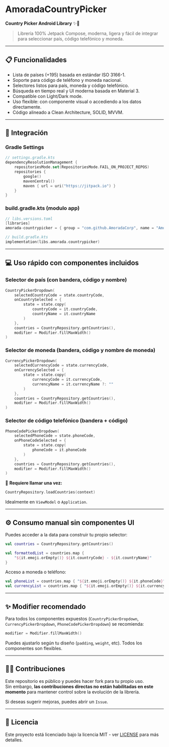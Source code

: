 # AmoradaCountryPicker

**Country Picker Android Library** ✨🚀

> Librería 100% Jetpack Compose, moderna, ligera y fácil de integrar para seleccionar país, código telefónico y moneda.

---

## 📋 Funcionalidades

- Lista de países (+195) basada en estándar ISO 3166-1.
- Soporte para código de teléfono y moneda nacional.
- Selectores listos para país, moneda y código telefónico.
- Búsqueda en tiempo real y UI moderna basada en Material 3.
- Compatible con Light/Dark mode.
- Uso flexible: con componente visual o accediendo a los datos directamente.
- Código alineado a Clean Architecture, SOLID, MVVM.

---

## 🚀 Integración

### Gradle Settings

```kotlin
// settings.gradle.kts
dependencyResolutionManagement {
    repositoriesMode.set(RepositoriesMode.FAIL_ON_PROJECT_REPOS)
    repositories {
        google()
        mavenCentral()
        maven { url = uri("https://jitpack.io") }
    }
}
```

### build.gradle.kts (modulo app)

```kotlin
// libs.versions.toml
[libraries]
amorada-countrypicker = { group = "com.github.AmoradaCorp", name = "AmoradaCountryPicker", version = "v1.1.0" }
```

```kotlin
// build.gradle.kts
implementation(libs.amorada.countrypicker)
```

---

## 💻 Uso rápido con componentes incluidos

### Selector de país (con bandera, código y nombre)

```kotlin
CountryPickerDropdown(
    selectedCountryCode = state.countryCode,
    onCountrySelected = {
        state = state.copy(
            countryCode = it.countryCode,
            countryName = it.countryName
        )
    },
    countries = CountryRepository.getCountries(),
    modifier = Modifier.fillMaxWidth()
)
```

### Selector de moneda (bandera, código y nombre de moneda)

```kotlin
CurrencyPickerDropdown(
    selectedCurrencyCode = state.currencyCode,
    onCurrencySelected = {
        state = state.copy(
            currencyCode = it.currencyCode,
            currencyName = it.currencyName ?: ""
        )
    },
    countries = CountryRepository.getCountries(),
    modifier = Modifier.fillMaxWidth()
)
```

### Selector de código telefónico (bandera + código)

```kotlin
PhoneCodePickerDropdown(
    selectedPhoneCode = state.phoneCode,
    onPhoneCodeSelected = {
        state = state.copy(
            phoneCode = it.phoneCode
        )
    },
    countries = CountryRepository.getCountries(),
    modifier = Modifier.fillMaxWidth()
)
```

📝 **Requiere llamar una vez:**
```kotlin
CountryRepository.loadCountries(context)
```
Idealmente en `ViewModel` o `Application`.

---

## ⚙️ Consumo manual sin componentes UI

Puedes acceder a la data para construir tu propio selector:

```kotlin
val countries = CountryRepository.getCountries()

val formattedList = countries.map {
    "${it.emoji.orEmpty()} ${it.countryCode} - ${it.countryName}"
}
```

Acceso a moneda o teléfono:

```kotlin
val phoneList = countries.map { "${it.emoji.orEmpty()} ${it.phoneCode}" }
val currencyList = countries.map { "${it.emoji.orEmpty()} ${it.currencyCode} - ${it.currencyName}" }
```

---

## ✨ Modifier recomendado

Para todos los componentes expuestos (`CountryPickerDropdown`, `CurrencyPickerDropdown`, `PhoneCodePickerDropdown`) se recomienda:

```kotlin
modifier = Modifier.fillMaxWidth()
```

Puedes ajustarlo según tu diseño (`padding`, `weight`, etc). Todos los componentes son flexibles.

---


## 🙋‍♂️ Contribuciones

Este repositorio es público y puedes hacer fork para tu propio uso.  
Sin embargo, **las contribuciones directas no están habilitadas en este momento** para mantener control sobre la evolución de la librería.

Si deseas sugerir mejoras, puedes abrir un `Issue`.

---

## 📜 Licencia

Este proyecto está licenciado bajo la licencia MIT - ver [LICENSE](LICENSE) para más detalles.
